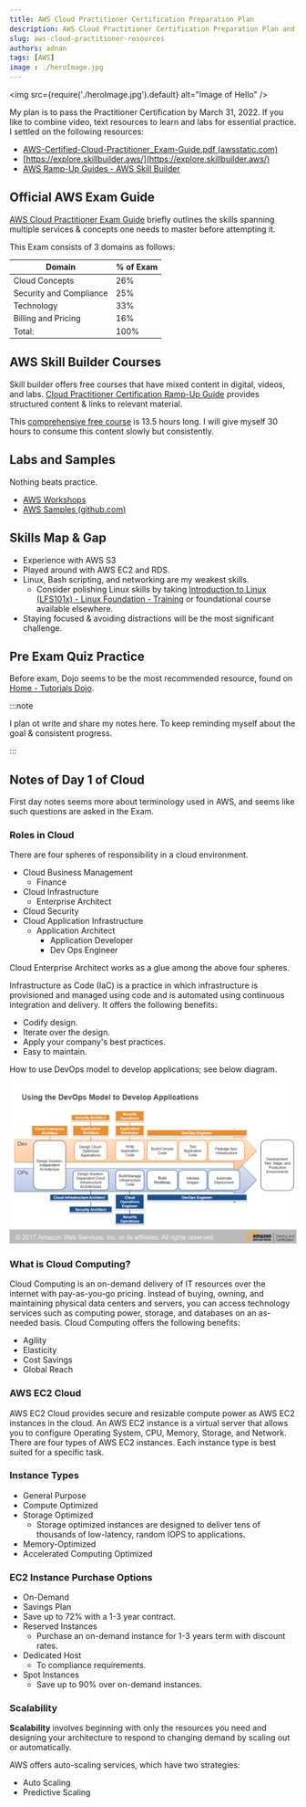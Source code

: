 ```yaml
---
title: AWS Cloud Practitioner Certification Preparation Plan 
description: AWS Cloud Practitioner Certification Preparation Plan and Resources 
slug: aws-cloud-practitioner-resources 
authors: adnan 
tags: [AWS]
image : ./heroImage.jpg
---
```

<head>

  <meta name="keywords" content="AWS, Practitioner"/>
</head>

<img src={require('./heroImage.jpg').default} alt="Image of Hello"
/>



My plan is to pass the Practitioner Certification by March 31, 2022. If you like to combine video, text resources to learn and labs for essential practice. I settled on the following resources:

- [AWS-Certified-Cloud-Practitioner_Exam-Guide.pdf (awsstatic.com)](https://d1.awsstatic.com/training-and-certification/docs-cloud-practitioner/AWS-Certified-Cloud-Practitioner_Exam-Guide.pdf)
- [https://explore.skillbuilder.aws/](https://explore.skillbuilder.aws/)
- [AWS Ramp-Up Guides - AWS Skill Builder](https://explore.skillbuilder.aws/pages/56/aws-ramp-up-guides)

<!--truncate-->

## Official AWS Exam Guide

[AWS Cloud Practitioner Exam Guide](https://d1.awsstatic.com/training-and-certification/docs-cloud-practitioner/AWS-Certified-Cloud-Practitioner_Exam-Guide.pdf) briefly outlines the skills spanning multiple services & concepts one needs to master before attempting it.

This Exam consists of 3 domains as follows:

| Domain | % of Exam |
| --- | --- |
| Cloud Concepts | 26% |
| Security and Compliance  | 25% |
| Technology | 33% |
| Billing and Pricing | 16% |
| Total: | 100% |

## AWS Skill Builder Courses

Skill builder offers free courses that have mixed content in digital, videos, and labs. [Cloud Practitioner Certification Ramp-Up Guide](https://d1.awsstatic.com/training-and-certification/ramp-up_guides/Ramp-Up_Guide_CloudPractitioner.pdf) provides structured content & links to relevant material.

This [comprehensive free course](https://explore.skillbuilder.aws/learn/learning_plan/view/82/cloud-foundations-learning-plan/enroll) is 13.5 hours long. 
I will give myself 30 hours to consume this content slowly but consistently.

## Labs and Samples

Nothing beats practice.

- [AWS Workshops](https://workshops.aws/)
- [AWS Samples (github.com)](https://github.com/aws-samples)

## Skills Map & Gap

- Experience with AWS S3
- Played around with AWS EC2 and RDS.
- Linux, Bash scripting, and networking are my weakest skills.
  - Consider polishing Linux skills by taking [Introduction to Linux (LFS101x) - Linux Foundation - Training](https://training.linuxfoundation.org/training/introduction-to-linux/) or foundational course available elsewhere.
- Staying focused & avoiding distractions will be the most significant challenge.

## Pre Exam Quiz Practice

Before exam, Dojo seems to be the most recommended resource, found on  [Home - Tutorials Dojo](https://portal.tutorialsdojo.com/).

:::note

I plan ot write and share my notes here. To keep reminding myself about the goal & consistent progress.

:::

## Notes of Day 1 of Cloud

First day notes seems more about terminology used in AWS, and seems like such questions are asked in the Exam. 

### Roles in Cloud

There are four spheres of responsibility in a cloud environment.

- Cloud Business Management
  - Finance
- Cloud Infrastructure
  - Enterprise Architect
- Cloud Security
- Cloud Application Infrastructure
  - Application Architect
    - Application Developer
    - Dev Ops Engineer

Cloud Enterprise Architect works as a glue among the above four spheres.

Infrastructure as Code (IaC) is a practice in which infrastructure is provisioned and managed using code and is automated using continuous integration and delivery. It offers the following benefits:

- Codify design.
- Iterate over the design.
- Apply your company's best practices.
- Easy to maintain.

How to use DevOps model to develop applications; see below diagram.

![Untitled](heroImage.jpg)

### What is Cloud Computing?

Cloud Computing is an on-demand delivery of IT resources over the internet with pay-as-you-go pricing. Instead of buying, owning, and maintaining physical data centers and servers, you can access technology services such as computing power, storage, and databases on an as-needed basis. Cloud Computing offers the following benefits:

- Agility
- Elasticity
- Cost Savings
- Global Reach

### AWS EC2 Cloud

AWS EC2 Cloud provides secure and resizable compute power as AWS EC2 instances in the cloud. An AWS EC2 instance is a virtual server that allows you to configure Operating System, CPU, Memory, Storage, and Network. There are four types of AWS EC2 instances. Each instance type is best suited for a specific task.

### Instance Types

- General Purpose
- Compute Optimized
- Storage Optimized
  - Storage optimized instances are designed to deliver tens of thousands of low-latency, random IOPS to applications.
- Memory-Optimized
- Accelerated Computing Optimized

### EC2 Instance Purchase Options

- On-Demand
- Savings Plan
- Save up to 72% with a 1-3 year contract.
- Reserved Instances
  - Purchase an on-demand instance for 1-3 years term with discount rates.
- Dedicated Host
  - To compliance requirements.
- Spot Instances
  - Save up to 90% over on-demand instances.

### Scalability

**Scalability** involves beginning with only the resources you need and designing your architecture to respond to changing demand by scaling out or automatically.

AWS offers auto-scaling services, which have two strategies:

- Auto Scaling
- Predictive Scaling

